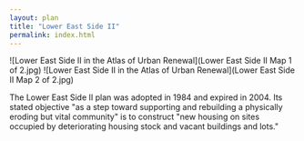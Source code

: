 ```yaml
---
layout: plan
title: "Lower East Side II"
permalink: index.html
---
```


![Lower East Side II in the Atlas of Urban Renewal](Lower East Side II Map 1 of 2.jpg)
![Lower East Side II in the Atlas of Urban Renewal](Lower East Side II Map 2 of 2.jpg)

The Lower East Side II plan was adopted in 1984 and expired in 2004. Its stated objective "as a step toward supporting and rebuilding a physically eroding but vital community" is to construct "new housing on sites occupied by deteriorating housing stock and vacant buildings and lots."  
